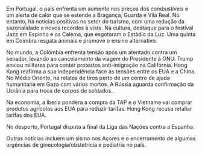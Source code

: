 Em Portugal, o país enfrenta um aumento nos preços dos combustíveis e um alerta de calor que se estende a Bragança, Guarda e Vila Real. No entanto, há notícias positivas no setor do turismo, com uma redução da sazonalidade e novos recordes à vista. Na cultura, destaque para o festival Jazz em Espinho e os Calema, que esgotaram o Estádio da Luz. Uma quinta em Coimbra resgata animais e promove o ensino alternativo.

No mundo, a Colômbia enfrenta tensão após um atentado contra um senador, levando ao cancelamento da viagem do Presidente à ONU. Trump enviou militares para conter protestos anti-imigração na Califórnia. Hong Kong reafirma a sua independência face às tensões entre os EUA e a China. No Médio Oriente, há relatos de tiros perto de um centro de ajuda humanitária em Gaza com vários mortos. A Rússia aguarda confirmação da Ucrânia para troca de corpos de soldados.

Na economia, a Iberia pondera a compra da TAP e o Vietname vai comprar produtos agrícolas aos EUA para reduzir tarifas. Hong Kong recusa retaliar tarifas dos EUA.

No desporto, Portugal disputa a final da Liga das Nações contra a Espanha.

Outras notícias incluem um sismo nos Açores e o encerramento de algumas urgências de ginecologia/obstetrícia e pediatria no país.